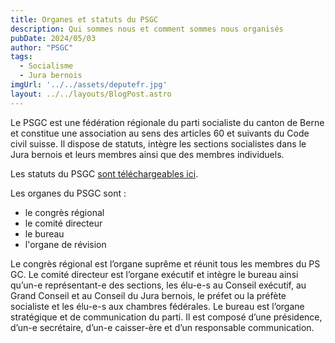 ```yaml
---
title: Organes et statuts du PSGC
description: Qui sommes nous et comment sommes nous organisés
pubDate: 2024/05/03
author: "PSGC"
tags: 
  - Socialisme
  - Jura bernois
imgUrl: '../../assets/deputefr.jpg'
layout: ../../layouts/BlogPost.astro
---
```


Le PSGC est une fédération régionale du parti socialiste du canton de Berne et constitue une association au sens des articles 60 et suivants du Code civil suisse. Il dispose de statuts, intègre les sections socialistes dans le Jura bernois et leurs membres ainsi que des membres individuels.

Les statuts du PSGC [sont téléchargeables ici](../../../public/docs/statuts_psgc_dec2023.pdf).


Les organes du PSGC sont : 
- le congrès régional
- le comité directeur
- le bureau
- l'organe de révision

Le congrès régional est l’organe suprême et réunit tous les membres du PS GC. Le comité directeur est l’organe exécutif et intègre le bureau ainsi qu’un-e représentant-e des sections, les élu-e-s au Conseil exécutif, au Grand Conseil et au Conseil du Jura bernois, le préfet ou la préfète socialiste et les élu-e-s aux chambres fédérales. Le bureau est l’organe stratégique et de communication du parti. Il est composé d’une présidence, d’un-e secrétaire, d’un-e caisser-ère et d’un responsable communication.  
